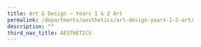 ```yaml
---
title: Art & Design – Years 1 & 2 Art
permalink: /departments/aesthetics/art-design-years-1-2-art/
description: ""
third_nav_title: AESTHETICS
---
```

